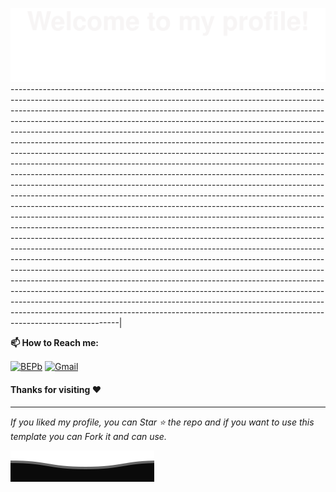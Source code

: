 ![](assets/Bottom_up.svg)
---------------------------------------------------------------------------------------------------------------------------------------------------------------------------------------------------------------------------------------------------------------------------------------------------------------------------------------------------------------------------------------------------------------------------------------------------------------------------------------------------------------------------------------------------------------------------------------------------------------------------------------------------------------------------------------------------------------------------------------------------------------------------------------------------------------------------------------------------------------------------------------------------------------------------------------------------------------------------------------------------------------------------------------------------------------------------------------------------------------------------------------------------------------------------------------------------------------------------------------------------------------------------------------------------------------------------------------------------------------------------------------------------------------------------------------------------------------------------------------------------------------------------------------------------------------------------------------------------------------------------------------------------------------------------------------------------------------------------------------------------------------------------------------------------------------|                                                                                                                                                                                                                                                                                                                                                                                                                                                                                                                                                                                                                                     


**📫 How to Reach me:**
<p align="left">
<a href="https://www.linkedin.com/in/teng-hong-lee-a83bb8192" target="blank"><img align="center" src="https://raw.githubusercontent.com/BEPb/BEPb/master/assets/linkedin.svg" alt="BEPb" height="30" width="30" /></a>
<a href="mailto:dreamerofjack@gmail.com" target="blank"><img align="center" src="https://raw.githubusercontent.com/BEPb/BEPb/master/assets/gmail.svg" alt="Gmail" height="30" width="30" /></a>
   
</p>



#### Thanks for visiting :heart:


---
  *If you liked my profile, you can Star ⭐ the repo and if you want to use this template you can Fork it and can use.* 

![](assets/Bottom_down.svg)

